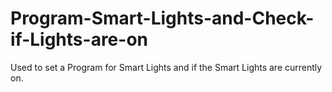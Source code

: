 # Program-Smart-Lights-and-Check-if-Lights-are-on
Used to set a Program for Smart Lights and if the Smart Lights are currently on.

